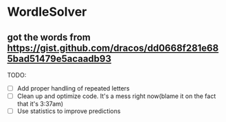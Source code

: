 # WordleSolver

## got the words from https://gist.github.com/dracos/dd0668f281e685bad51479e5acaadb93

TODO:  
- [ ] Add proper handling of repeated letters
- [ ] Clean up and optimize code. It's a mess right now(blame it on the fact that it's 3:37am)
- [ ] Use statistics to improve predictions
